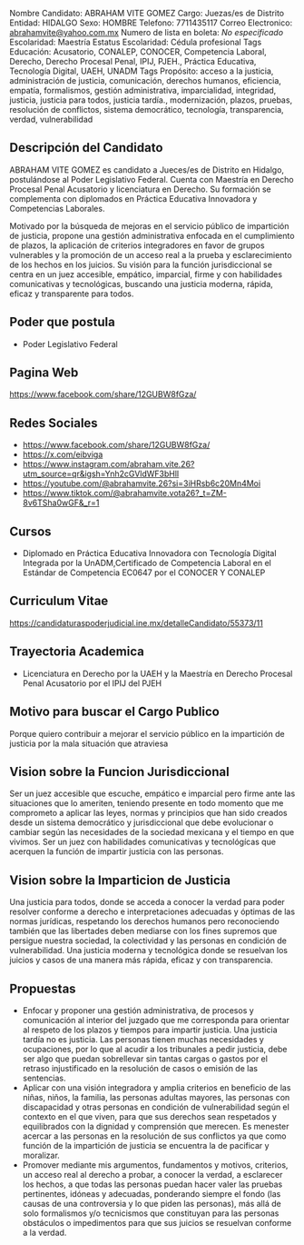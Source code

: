 Nombre Candidato: ABRAHAM VITE GOMEZ
Cargo: Juezas/es de Distrito
Entidad: HIDALGO
Sexo: HOMBRE
Telefono: 7711435117
Correo Electronico: abrahamvite@yahoo.com.mx
Numero de lista en boleta: *No especificado*
Escolaridad: Maestría
Estatus Escolaridad: Cédula profesional
Tags Educación: Acusatorio, CONALEP, CONOCER, Competencia Laboral, Derecho, Derecho Procesal Penal, IPIJ, PJEH., Práctica Educativa, Tecnología Digital, UAEH, UNADM
Tags Propósito: acceso a la justicia, administración de justicia, comunicación, derechos humanos, eficiencia, empatía, formalismos, gestión administrativa, imparcialidad, integridad, justicia, justicia para todos, justicia tardía., modernización, plazos, pruebas, resolución de conflictos, sistema democrático, tecnología, transparencia, verdad, vulnerabilidad


## Descripción del Candidato 

ABRAHAM VITE GOMEZ es candidato a Jueces/es de Distrito en Hidalgo, postulándose al Poder Legislativo Federal. Cuenta con Maestría en Derecho Procesal Penal Acusatorio y licenciatura en Derecho. Su formación se complementa con diplomados en Práctica Educativa Innovadora y Competencias Laborales.

Motivado por la búsqueda de mejoras en el servicio público de impartición de justicia, propone una gestión administrativa enfocada en el cumplimiento de plazos, la aplicación de criterios integradores en favor de grupos vulnerables y la promoción de un acceso real a la prueba y esclarecimiento de los hechos en los juicios. Su visión para la función jurisdiccional se centra en un juez accesible, empático, imparcial, firme y con habilidades comunicativas y tecnológicas, buscando una justicia moderna, rápida, eficaz y transparente para todos.


## Poder que postula

- Poder Legislativo Federal


## Pagina Web

https://www.facebook.com/share/12GUBW8fGza/


## Redes Sociales

- https://www.facebook.com/share/12GUBW8fGza/
- https://x.com/eibviga
- https://www.instagram.com/abraham.vite.26?utm_source=qr&igsh=Ynh2cGVldWF3bHll
- https://youtube.com/@abrahamvite.26?si=3iHRsb6c20Mn4Moi
- https://www.tiktok.com/@abrahamvite.vota26?_t=ZM-8v6TSha0wGF&_r=1


## Cursos

- Diplomado en Práctica Educativa Innovadora con Tecnología Digital Integrada por la UnADM,Certificado de Competencia Laboral en el Estándar de Competencia EC0647 por el CONOCER Y CONALEP


## Curriculum Vitae

https://candidaturaspoderjudicial.ine.mx/detalleCandidato/55373/11


## Trayectoria Academica

- Licenciatura en Derecho por la UAEH y la Maestría en Derecho Procesal Penal Acusatorio por el IPIJ del PJEH


## Motivo para buscar el Cargo Publico

Porque quiero contribuir a mejorar el servicio público en la impartición de justicia por la mala situación que atraviesa


## Vision sobre la Funcion Jurisdiccional

Ser un juez accesible que escuche, empático e imparcial pero firme ante las situaciones que lo ameriten, teniendo presente en todo momento que me comprometo a aplicar las leyes, normas y principios que han sido creados desde un sistema democrático y jurisdiccional que debe evolucionar o cambiar según las necesidades de la sociedad mexicana y el tiempo en que vivimos. Ser un juez con habilidades comunicativas y tecnológícas que acerquen la función de impartir justicia con las personas.


## Vision sobre la Imparticion de Justicia

Una justicia para todos, donde se acceda a conocer la verdad para poder resolver conforme a derecho e interpretaciones adecuadas y óptimas de las normas jurídicas, respetando los derechos humanos pero reconociendo también que las libertades deben mediarse con los fines supremos que persigue nuestra sociedad, la colectividad y las personas en condición de vulnerabilidad. Una justicia moderna y tecnológica donde se resuelvan los juicios y casos de una manera más rápida, eficaz y con transparencia.


## Propuestas

- Enfocar y proponer una gestión administrativa, de procesos y comunicación al interior del juzgado que me corresponda para orientar al respeto de los plazos y tiempos para impartir justicia. Una justicia tardía no es justicia. Las personas tienen muchas necesidades y ocupaciones, por lo que al acudir a los tribunales a pedir justicia, debe ser algo que puedan sobrellevar sin tantas cargas o gastos por el retraso injustificado en la resolución de casos o emisión de las sentencias.
- Aplicar con una visión integradora y amplia criterios en beneficio de las niñas, niños, la familia, las personas adultas mayores, las personas con discapacidad y otras personas en condición de vulnerabilidad según el contexto en el que viven, para que sus derechos sean respetados y equilibrados con la dignidad y comprensión que merecen. Es menester acercar a las personas en la resolución de sus conflictos ya que como función de la impartición de justicia se encuentra la de pacificar y moralizar.
- Promover mediante mis argumentos, fundamentos y motivos, criterios, un acceso real al derecho a probar, a conocer la verdad, a esclarecer los hechos, a que todas las personas puedan hacer valer las pruebas pertinentes, idóneas y adecuadas, ponderando siempre el fondo (las causas de una controversia y lo que piden las personas), más allá de solo formalismos y/o tecnicismos que constituyan para las personas obstáculos o impedimentos para que sus juicios se resuelvan conforme a la verdad.

